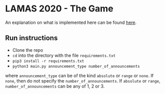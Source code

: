 # LAMAS 2020 - The Game

An explanation on what is implemented here can be found [here](https://lamas-2020.web.app/).

## Run instructions
- Clone the repo
- ```cd``` into the directory with the file ```requirements.txt```
- ```pip3 install -r requirements.txt```
- ```python3 main.py announcement_type number_of_announcements```

where ```announcement_type``` can be of the kind ```absolute``` or ```range``` or ```none```. If ```none```, then do not specify the ```number_of_announcements```. If ```absolute``` or ```range```, ```number_of_announcements``` can be any of 1, 2 or 3.
